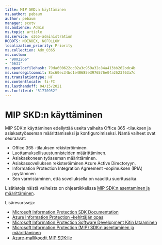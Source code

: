 ```yaml
---
title: MIP SKD:n käyttäminen
ms.author: pebaum
author: pebaum
manager: scotv
ms.audience: Admin
ms.topic: article
ms.service: o365-administration
ROBOTS: NOINDEX, NOFOLLOW
localization_priority: Priority
ms.collection: Adm_O365
ms.custom:
- "9002266"
- "5631"
ms.openlocfilehash: 79da600622cc02a3c959a32c84a413bb262bdc4b
ms.sourcegitcommit: 8bc60ec34bc1e40685e3976576e04a2623f63a7c
ms.translationtype: HT
ms.contentlocale: fi-FI
ms.lasthandoff: 04/15/2021
ms.locfileid: "51770952"
---
```

# <a name="using-mip-skd"></a>MIP SKD:n käyttäminen

MIP SDK:n käyttäminen edellyttää useita vaiheita Office 365 -tilauksen ja asiakastyöaseman määrittämiseksi ja konfiguroimiseksi. Nämä vaiheet ovat seuraavat:

- Office 365 -tilauksen rekisteröiminen.
- Luottamuksellisuustunnisteiden määrittäminen.
- Asiakaskoneen työaseman määrittäminen.
- Asiakassovelluksen rekisteröiminen Azure Active Directoryyn.
- Information Protection Integration Agreement -sopimuksen (IPIA) pyytäminen
- Sen varmistaminen, että sovelluksella on vaadittu suoritusaika.

Lisätietoja näistä vaiheista on ohjeartikkelissa [MIP SDK:n asentaminen ja määrittäminen](https://docs.microsoft.com/information-protection/develop/setup-configure-mip).

Lisäresursseja:

- [Microsoft Information Protection SDK Documentation](https://docs.microsoft.com/information-protection/develop/)
- [Azure Information Protection -kehittäjän opas](https://docs.microsoft.com/azure/information-protection/develop/developers-guide)
- [Microsoft Information Protection Software Development Kitin lataaminen](https://www.microsoft.com/download/details.aspx?id=57392)
- [Microsoft Information Protection (MIP) SDK:n asentaminen ja määrittäminen](https://docs.microsoft.com/information-protection/develop/setup-configure-mip)
- [Azure-mallikoodit MIP SDK:lle](https://azure.microsoft.com/resources/samples/?sort=0&term=mipsdk)
